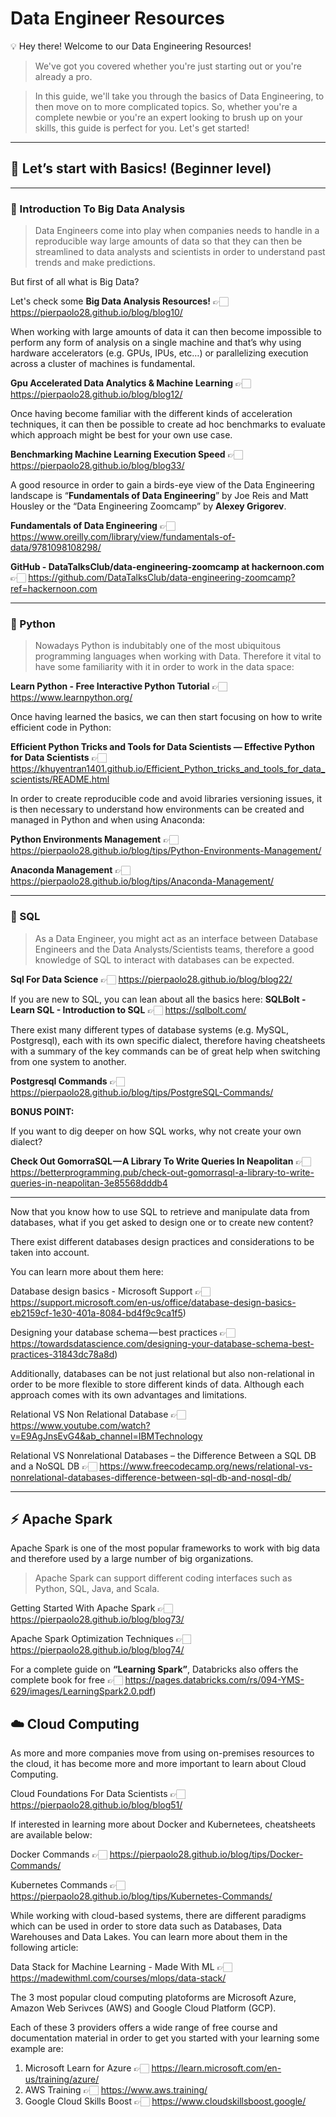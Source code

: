 # Data Engineer Resources

💡 Hey there! Welcome to our Data Engineering Resources!

> We've got you covered whether you're just starting out or you're already a pro. 

> In this guide, we'll take you through the basics of Data Engineering, to then move on to more complicated topics. So, whether you're a complete newbie or you're an expert looking to brush up on your skills, this guide is perfect for you. Let's get started!

---

## 🏁 **Let’s start with** Basics! (Beginner level)

---

### 🚀 Introduction To Big Data Analysis
    
> Data Engineers come into play when companies needs to handle in a reproducible way large amounts of data so that they can then be streamlined to data analysts and scientists in order to understand past trends and make predictions. 

But first of all what is Big Data?

Let's check some **Big Data Analysis Resources!** 👉🏻  https://pierpaolo28.github.io/blog/blog10/

When working with large amounts of data it can then become impossible to perform any form of analysis on a single machine and that’s why using hardware accelerators (e.g. GPUs, IPUs, etc…) or parallelizing execution across a cluster of machines is fundamental.

**Gpu Accelerated Data Analytics & Machine Learning** 👉🏻 https://pierpaolo28.github.io/blog/blog12/

Once having become familiar with the different kinds of acceleration techniques, it can then be possible to create ad hoc benchmarks to evaluate which approach might be best for your own use case. 

**Benchmarking Machine Learning Execution Speed** 👉🏻 https://pierpaolo28.github.io/blog/blog33/

A good resource in order to gain a birds-eye view of the Data Engineering landscape is “**Fundamentals of Data Engineering**” by Joe Reis and Matt Housley or the “Data Engineering Zoomcamp” by **Alexey Grigorev**.

**Fundamentals of Data Engineering** 👉🏻 https://www.oreilly.com/library/view/fundamentals-of-data/9781098108298/

**GitHub - DataTalksClub/data-engineering-zoomcamp at hackernoon.com** 👉🏻 https://github.com/DataTalksClub/data-engineering-zoomcamp?ref=hackernoon.com

---

### 🐍 Python
    
> Nowadays Python is indubitably one of the most ubiquitous programming languages when working with Data. Therefore it vital to have some familiarity with it in order to work in the data space:
    
**Learn Python - Free Interactive Python Tutorial** 👉🏻 https://www.learnpython.org/
    
Once having learned the basics, we can then start focusing on how to write efficient code in Python:
    
**Efficient Python Tricks and Tools for Data Scientists — Effective Python for Data Scientists** 👉🏻 https://khuyentran1401.github.io/Efficient_Python_tricks_and_tools_for_data_scientists/README.html
    
In order to create reproducible code and avoid libraries versioning issues, it is then necessary to understand how environments can be created and managed in Python and when using Anaconda:
    
**Python Environments Management** 👉🏻 https://pierpaolo28.github.io/blog/tips/Python-Environments-Management/
    
**Anaconda Management** 👉🏻 https://pierpaolo28.github.io/blog/tips/Anaconda-Management/
  
---

### 💾 SQL

> As a Data Engineer, you might act as an interface between Database Engineers and the Data Analysts/Scientists teams, therefore a good knowledge of SQL to interact with databases can be expected.

**Sql For Data Science** 👉🏻 https://pierpaolo28.github.io/blog/blog22/

If you are new to SQL, you can lean about all the basics here: **SQLBolt - Learn SQL - Introduction to SQL** 👉🏻 https://sqlbolt.com/

There exist many different types of database systems (e.g. MySQL, Postgresql), each with its own specific dialect, therefore having cheatsheets with a summary of the key commands can be of great help when switching from one system to another.

**Postgresql Commands** 👉🏻 https://pierpaolo28.github.io/blog/tips/PostgreSQL-Commands/

**BONUS POINT:**

If you want to dig deeper on how SQL works, why not create your own dialect?

**Check Out GomorraSQL — A Library To Write Queries In Neapolitan** 👉🏻 https://betterprogramming.pub/check-out-gomorrasql-a-library-to-write-queries-in-neapolitan-3e85568dddb4

---

Now that you know how to use SQL to retrieve and manipulate data from databases, what if you get asked to design one or to create new content?

There exist different databases design practices and considerations to be taken into account. 

You can learn more about them here:

Database design basics - Microsoft Support 👉🏻 https://support.microsoft.com/en-us/office/database-design-basics-eb2159cf-1e30-401a-8084-bd4f9c9ca1f5)

Designing your database schema — best practices 👉🏻 https://towardsdatascience.com/designing-your-database-schema-best-practices-31843dc78a8d)

Additionally, databases can be not just relational but also non-relational in order to be more flexible to store different kinds of data. Although each approach comes with its own advantages and limitations.

Relational VS Non Relational Database 👉🏻 https://www.youtube.com/watch?v=E9AgJnsEvG4&ab_channel=IBMTechnology

Relational VS Nonrelational Databases – the Difference Between a SQL DB and a NoSQL DB 👉🏻 https://www.freecodecamp.org/news/relational-vs-nonrelational-databases-difference-between-sql-db-and-nosql-db/

---

## ⚡️ Apache Spark
    
Apache Spark is one of the most popular frameworks to work with big data and therefore used by a large number of big organizations. 

> Apache Spark can support different coding interfaces such as Python, SQL, Java, and Scala.
    
Getting Started With Apache Spark 👉🏻 https://pierpaolo28.github.io/blog/blog73/
    
Apache Spark Optimization Techniques 👉🏻 https://pierpaolo28.github.io/blog/blog74/
    
For a complete guide on **“Learning Spark”**, Databricks also offers the complete book for free 👉🏻 https://pages.databricks.com/rs/094-YMS-629/images/LearningSpark2.0.pdf)
    
## ☁️ Cloud Computing

As more and more companies move from using on-premises resources to the cloud, it has become more and more important to learn about Cloud Computing.
    
Cloud Foundations For Data Scientists 👉🏻 https://pierpaolo28.github.io/blog/blog51/
    
If interested in learning more about Docker and Kubernetees, cheatsheets are available below:
    
Docker Commands 👉🏻 https://pierpaolo28.github.io/blog/tips/Docker-Commands/
    
Kubernetes Commands 👉🏻  https://pierpaolo28.github.io/blog/tips/Kubernetes-Commands/
    
While working with cloud-based systems, there are different paradigms which can be used in order to store data such as Databases, Data Warehouses and Data Lakes. You can learn more about them in the following article:
    
Data Stack for Machine Learning - Made With ML 👉🏻 https://madewithml.com/courses/mlops/data-stack/
    
The 3 most popular cloud computing platoforms are Microsoft Azure, Amazon Web Serivces (AWS) and Google Cloud Platform (GCP). 

Each of these 3 providers offers a wide range of free course and documentation material in order to get you started with your learning some example are:
    
1. Microsoft Learn for Azure 👉🏻 https://learn.microsoft.com/en-us/training/azure/
2. AWS Training 👉🏻 https://www.aws.training/
3. Google Cloud Skills Boost 👉🏻 https://www.cloudskillsboost.google/
